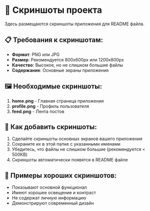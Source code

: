 # 📸 Скриншоты проекта

Здесь размещаются скриншоты приложения для README файла.

## 📋 Требования к скриншотам:

- **Формат**: PNG или JPG
- **Размер**: Рекомендуется 800x600px или 1200x800px
- **Качество**: Высокое, но не слишком большие файлы
- **Содержание**: Основные экраны приложения

## 🖼️ Необходимые скриншоты:

1. **home.png** - Главная страница приложения
2. **profile.png** - Профиль пользователя
3. **feed.png** - Лента постов

## 📝 Как добавить скриншоты:

1. Сделайте скриншоты основных экранов вашего приложения
2. Сохраните их в этой папке с указанными именами
3. Убедитесь, что файлы не слишком большие (рекомендуется < 500KB)
4. Скриншоты автоматически появятся в README файле

## 🎯 Примеры хороших скриншотов:

- Показывают основной функционал
- Имеют хорошее освещение и контраст
- Не содержат личную информацию
- Демонстрируют современный дизайн 